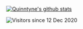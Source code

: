 [![Quinntyne's github stats](https://github-readme-stats.vercel.app/api?username=QuinntyneBrown)](https://github.com/anuraghazra/github-readme-stats)

![Visitors since 12 Dec 2020](http://estruyf-github.azurewebsites.net/api/VisitorHit?user=QuinntyneBrown&repo=QuinntyneBrown&countColor=%237B1E7A)
